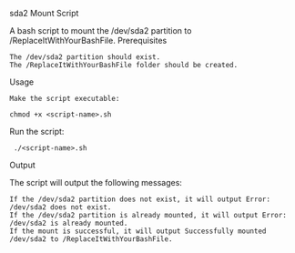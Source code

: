 sda2 Mount Script

A bash script to mount the /dev/sda2 partition to /ReplaceItWithYourBashFile.
Prerequisites

    The /dev/sda2 partition should exist.
    The /ReplaceItWithYourBashFile folder should be created.

Usage

    Make the script executable:

    chmod +x <script-name>.sh

Run the script:

     ./<script-name>.sh

Output

The script will output the following messages:

    If the /dev/sda2 partition does not exist, it will output Error: /dev/sda2 does not exist.
    If the /dev/sda2 partition is already mounted, it will output Error: /dev/sda2 is already mounted.
    If the mount is successful, it will output Successfully mounted /dev/sda2 to /ReplaceItWithYourBashFile.
